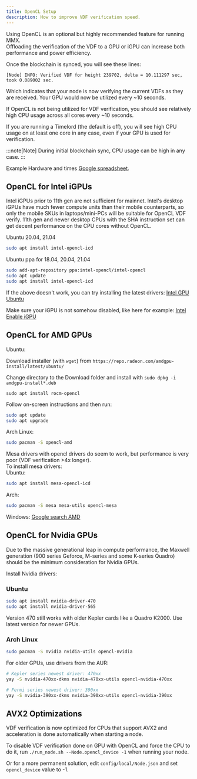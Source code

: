 ```yaml
---
title: OpenCL Setup
description: How to improve VDF verification speed.
---
```


Using OpenCL is an optional but highly recommended feature for running MMX.\
Offloading the verification of the VDF to a GPU or iGPU can increase both performance and power efficiency.

Once the blockchain is synced, you will see these lines:
```
[Node] INFO: Verified VDF for height 239702, delta = 10.111297 sec, took 0.089002 sec.
```
Which indicates that your node is now verifying the current VDFs as they are received. Your GPU would now be utilized every ~10 seconds.

If OpenCL is not being utilized for VDF verification, you should see relatively high CPU usage across all cores every ~10 seconds.

If you are running a Timelord (the default is off), you will see high CPU usage on at least one core in any case, even if your GPU is used for verification.

:::note[Note]
During initial blockchain sync, CPU usage can be high in any case.
:::

Example Hardware and times [Google spreadsheet](https://docs.google.com/spreadsheets/d/1NlK-dq7vCbX4NHzrOloyy4ylLW-fdXjuT8468__SF64/edit?pli=1&gid=618383284#gid=618383284).

## OpenCL for Intel iGPUs

Intel iGPUs prior to 11th gen are not sufficient for mainnet. Intel's desktop iGPUs have much fewer compute units than their mobile counterparts, so only the mobile SKUs in laptops/mini-PCs will be suitable for OpenCL VDF verify. 11th gen and newer desktop CPUs with the SHA instruction set can get decent performance on the CPU cores without OpenCL.

Ubuntu 20.04, 21.04
```bash frame="none"
sudo apt install intel-opencl-icd
```

Ubuntu ppa for 18.04, 20.04, 21.04
```bash frame="none"
sudo add-apt-repository ppa:intel-opencl/intel-opencl
sudo apt update
sudo apt install intel-opencl-icd
```

If the above doesn't work, you can try installing the latest drivers: [Intel GPU Ubuntu](https://dgpu-docs.intel.com/installation-guides/ubuntu/ubuntu-focal.html)

Make sure your iGPU is not somehow disabled, like here for example: [Intel Enable iGPU](https://community.hetzner.com/tutorials/howto-enable-igpu)

## OpenCL for AMD GPUs

Ubuntu:

Download installer (with `wget`) from `https://repo.radeon.com/amdgpu-install/latest/ubuntu/`

Change directory to the Download folder and install with `sudo dpkg -i amdgpu-install*.deb`

`sudo apt install rocm-opencl`

Follow on-screen instructions and then run:
```bash frame="none"
sudo apt update
sudo apt upgrade
```

Arch Linux:
```bash frame="none"
sudo pacman -S opencl-amd
```

Mesa drivers with opencl drivers do seem to work, but performance is very poor (VDF verification >4x longer).\
To install mesa drivers:\
Ubuntu:
```bash frame="none"
sudo apt install mesa-opencl-icd
```
Arch:
```bash frame="none"
sudo pacman -S mesa mesa-utils opencl-mesa
```

Windows: [Google search AMD](https://google.com/search?q=amd+graphics+driver+download)

## OpenCL for Nvidia GPUs

Due to the massive generational leap in compute performance, the Maxwell generation (900 series Geforce, M-series and some K-series Quadro) should be the minimum consideration for Nvidia GPUs.

Install Nvidia drivers:

### Ubuntu

```bash frame="none"
sudo apt install nvidia-driver-470
sudo apt install nvidia-driver-565
```
Version 470 still works with older Kepler cards like a Quadro K2000.
Use latest version for newer GPUs.

### Arch Linux

```bash frame="none"
sudo pacman -S nvidia nvidia-utils opencl-nvidia
```
For older GPUs, use drivers from the AUR:
```bash frame="none"
# Kepler series newest driver: 470xx
yay -S nvidia-470xx-dkms nvidia-470xx-utils opencl-nvidia-470xx

# Fermi series newest driver: 390xx
yay -S nvidia-390xx-dkms nvidia-390xx-utils opencl-nvidia-390xx
```

## AVX2 Optimizations

VDF verification is now optimized for CPUs that support AVX2 and acceleration is done automatically when starting a node.

To disable VDF verification done on GPU with OpenCL and force the CPU to do it, run `./run_node.sh --Node.opencl_device -1` when running your node.

Or for a more permanent solution, edit `config/local/Node.json` and set `opencl_device` value to -1.
